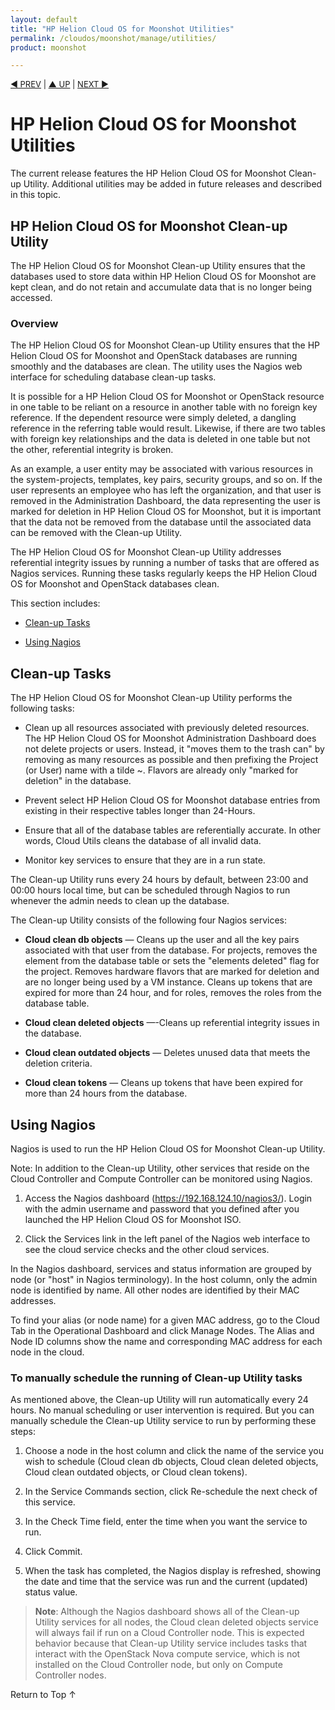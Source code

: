 ```yaml
---
layout: default
title: "HP Helion Cloud OS for Moonshot Utilities"
permalink: /cloudos/moonshot/manage/utilities/
product: moonshot

---
```



<script>

function PageRefresh {
onLoad="window.refresh"
}

PageRefresh();

</script>

<p style="font-size: small;"> <a href="/cloudos/moonshot/manage/">&#9664; PREV</a> | <a href="/cloudos/moonshot/manage/">&#9650; UP</a> | <a href="/cloudos/moonshot/manage/troubleshooting/">NEXT &#9654;</a> </p>

# HP Helion Cloud OS for Moonshot Utilities

The current release features the HP Helion Cloud OS for Moonshot Clean-up Utility. Additional utilities may be added in future releases and described in this topic.

## HP Helion Cloud OS for Moonshot Clean-up Utility
 
The HP Helion Cloud OS for Moonshot Clean-up Utility ensures that the databases used to store data within HP Helion Cloud OS for Moonshot are kept clean, 
and do not retain and accumulate data that is no longer being accessed. 

### Overview

The HP Helion Cloud OS for Moonshot Clean-up Utility ensures that the HP Helion Cloud OS for Moonshot and OpenStack databases are running smoothly and the databases are clean. 
The utility uses the Nagios web interface for scheduling database clean-up tasks.

It is possible for a HP Helion Cloud OS for Moonshot or OpenStack resource in one table to be reliant on a resource in another table with 
no foreign key reference. If the dependent resource were simply deleted, a dangling reference in the referring table 
would result. Likewise, if there are two tables with foreign key relationships and the data is deleted in one table 
but not the other, referential integrity is broken. 

As an example, a user entity may be associated with various resources in the system-projects, templates, key pairs, security groups, 
and so on. If the user represents an employee who has left the organization, and that user is removed in the Administration Dashboard, 
the data representing the user is marked for deletion in HP Helion Cloud OS for Moonshot, but it is important that the data not be removed from the 
database until the associated data can be removed with the Clean-up Utility.

The HP Helion Cloud OS for Moonshot Clean-up Utility addresses referential integrity issues by running a number of tasks that are offered as 
Nagios services. Running these tasks regularly keeps the HP Helion Cloud OS for Moonshot and OpenStack databases clean. 

This section includes:

* [Clean-up Tasks](#clean-up-tasks)

* [Using Nagios](#using-nagios)


## Clean-up Tasks

The HP Helion Cloud OS for Moonshot Clean-up Utility performs the following tasks:

* Clean up all resources associated with previously deleted resources. The HP Helion Cloud OS for Moonshot Administration Dashboard does not 
delete projects or users. Instead, it "moves them to the trash can" by removing as many resources as possible and then 
prefixing the Project (or User) name with a tilde ~. Flavors are already only "marked for deletion" in the database.

* Prevent select HP Helion Cloud OS for Moonshot database entries from existing in their respective tables longer than 24-Hours.

* Ensure that all of the database tables are referentially accurate. In other words, Cloud Utils cleans the database of all invalid data.

* Monitor key services to ensure that they are in a run state.

The Clean-up Utility runs every 24 hours by default, between 23:00 and 00:00 hours local time, but can be scheduled 
through Nagios to run whenever the admin needs to clean up the database.

The Clean-up Utility consists of the following four Nagios services:

* **Cloud clean db objects** &mdash; Cleans up the user and all the key pairs associated with that user from the database. 
For projects, removes the element from the database table or sets the "elements deleted" flag for the project. 
Removes hardware flavors that are marked for deletion and are no longer being used by a VM instance. 
Cleans up tokens that are expired for more than 24 hour, and for roles, removes the roles from the database table.

* **Cloud clean deleted objects** &mdash;-Cleans up referential integrity issues in the database.

* **Cloud clean outdated objects** &mdash; Deletes unused data that meets the deletion criteria.

* **Cloud clean tokens** &mdash; Cleans up tokens that have been expired for more than 24 hours from the database.


## Using Nagios

Nagios is used to run the HP Helion Cloud OS for Moonshot Clean-up Utility. 

Note: In addition to the Clean-up Utility, other services that reside on the Cloud Controller and Compute Controller 
can be monitored using Nagios. 

1.	Access the Nagios dashboard (https://192.168.124.10/nagios3/).  Login with the admin username and password that you defined after you launched the HP Helion Cloud OS for Moonshot ISO.

2.	Click the Services link in the left panel of the Nagios web interface to see the cloud service checks and the other cloud services. 

In the Nagios dashboard, services and  status information are grouped by node (or "host" in Nagios terminology). 
In the host column, only the admin node is identified by name. All other nodes are identified by their MAC addresses. 

To find your alias (or node name) for a given MAC address, go to the Cloud Tab in the Operational Dashboard and click Manage Nodes. 
The Alias and Node ID columns show the name and corresponding MAC address for each node in the cloud. 


### To manually schedule the running of Clean-up Utility tasks

As mentioned above, the Clean-up Utility will run automatically every 24 hours. 
No manual scheduling or user intervention is required. But you can manually schedule the Clean-up Utility service to run by 
performing these steps:

1.	Choose a node in the host column and click the name of the service you wish to schedule (Cloud clean db objects, Cloud clean deleted objects, Cloud clean outdated objects, or Cloud clean tokens). 

2.	In the Service Commands section, click Re-schedule the next check of this service.

3.	In the Check Time field, enter the time when you want the service to run.

4.	Click Commit.

5.	When the task has completed, the Nagios display is refreshed, showing the date and time that the service was run and the current (updated) status value. 

> **Note**: Although the Nagios dashboard shows all of the Clean-up Utility services for all nodes, 
the Cloud clean deleted objects service will always fail if run on a Cloud Controller node. This is expected behavior 
because that Clean-up Utility service includes tasks that interact with the OpenStack Nova compute service, 
which is not installed on the Cloud Controller node, but only on Compute Controller nodes.
 
<a href="#top" style="padding:14px 0px 14px 0px; text-decoration: none;"> Return to Top &#8593; </a>

